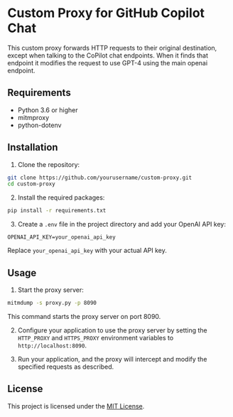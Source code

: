 # Custom Proxy for GitHub Copilot Chat

This custom proxy forwards HTTP requests to their original destination, except when talking to the CoPilot chat endpoints. When it finds that endpoint it modifies the request to use GPT-4 using the main openai endpoint.

## Requirements

- Python 3.6 or higher
- mitmproxy
- python-dotenv

## Installation

1. Clone the repository:

```bash
git clone https://github.com/yourusername/custom-proxy.git
cd custom-proxy
```

2. Install the required packages:

```bash
pip install -r requirements.txt
```

3. Create a `.env` file in the project directory and add your OpenAI API key:

```
OPENAI_API_KEY=your_openai_api_key
```

Replace `your_openai_api_key` with your actual API key.

## Usage

1. Start the proxy server:

```bash
mitmdump -s proxy.py -p 8090
```

This command starts the proxy server on port 8090.

2. Configure your application to use the proxy server by setting the `HTTP_PROXY` and `HTTPS_PROXY` environment variables to `http://localhost:8090`.

3. Run your application, and the proxy will intercept and modify the specified requests as described.

## License

This project is licensed under the [MIT License](LICENSE).
